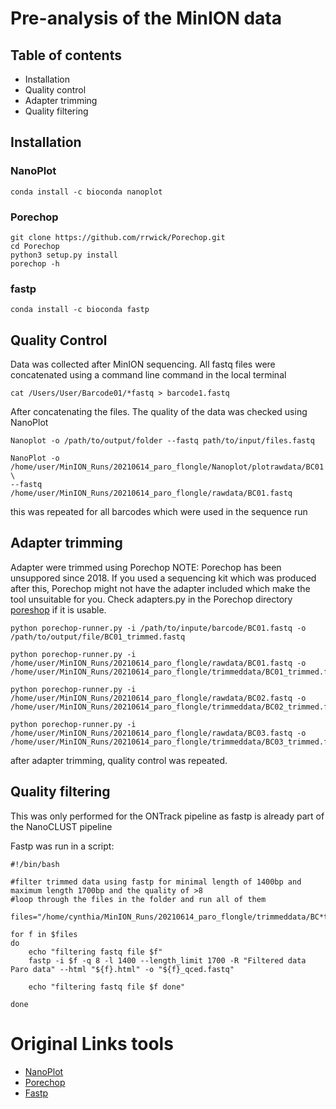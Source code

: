 # Pre-analysis of the MinION data
## Table of contents 
* Installation 
* Quality control
* Adapter trimming 
* Quality filtering


## Installation 

### NanoPlot 
```
conda install -c bioconda nanoplot
```

### Porechop 
```
git clone https://github.com/rrwick/Porechop.git
cd Porechop
python3 setup.py install
porechop -h
```

### fastp 
```
conda install -c bioconda fastp
```

## Quality Control

Data was collected after MinION sequencing. 
All fastq files were concatenated using a command line command in the local terminal

```
cat /Users/User/Barcode01/*fastq > barcode1.fastq
```

After concatenating the files. The quality of the data was checked using NanoPlot
```
Nanoplot -o /path/to/output/folder --fastq path/to/input/files.fastq

NanoPlot -o /home/user/MinION_Runs/20210614_paro_flongle/Nanoplot/plotrawdata/BC01 \
--fastq /home/user/MinION_Runs/20210614_paro_flongle/rawdata/BC01.fastq
```
this was repeated for all barcodes which were used in the sequence run

## Adapter trimming 
Adapter were trimmed using Porechop 
NOTE: Porechop has been unsuppored since 2018. If you used a sequencing kit which was produced after this, Porechop might not have the adapter included which make the tool unsuitable for you. Check adapters.py in the Porechop directory [poreshop](https://github.com/rrwick/Porechop#known-adapters) if it is usable. 

``` 
python porechop-runner.py -i /path/to/inpute/barcode/BC01.fastq -o /path/to/output/file/BC01_trimmed.fastq

python porechop-runner.py -i /home/user/MinION_Runs/20210614_paro_flongle/rawdata/BC01.fastq -o /home/user/MinION_Runs/20210614_paro_flongle/trimmeddata/BC01_trimmed.fastq

python porechop-runner.py -i /home/user/MinION_Runs/20210614_paro_flongle/rawdata/BC02.fastq -o /home/user/MinION_Runs/20210614_paro_flongle/trimmeddata/BC02_trimmed.fastq

python porechop-runner.py -i /home/user/MinION_Runs/20210614_paro_flongle/rawdata/BC03.fastq -o /home/user/MinION_Runs/20210614_paro_flongle/trimmeddata/BC03_trimmed.fastq
```

after adapter trimming, quality control was repeated.

## Quality filtering 
This was only performed for the ONTrack pipeline as fastp is already part of the NanoCLUST pipeline

Fastp was run in a script: 

```
#!/bin/bash 

#filter trimmed data using fastp for minimal length of 1400bp and maximum length 1700bp and the quality of >8
#loop through the files in the folder and run all of them

files="/home/cynthia/MinION_Runs/20210614_paro_flongle/trimmeddata/BC*trimmed.fastq"

for f in $files 
do
    echo "filtering fastq file $f"
    fastp -i $f -q 8 -l 1400 --length_limit 1700 -R "Filtered data Paro data" --html "${f}.html" -o "${f}_qced.fastq"

    echo "filtering fastq file $f done"

done
```


# Original Links tools 
* [NanoPlot](https://github.com/wdecoster/NanoPlot) 
* [Porechop](https://github.com/rrwick/Porechop)
* [Fastp](https://github.com/OpenGene/fastp)
